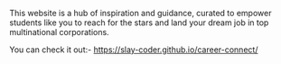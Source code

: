 This website is a hub of inspiration and guidance, curated to empower students like you to reach for the stars and land your dream job in top multinational corporations.

You can check it out:- https://slay-coder.github.io/career-connect/
